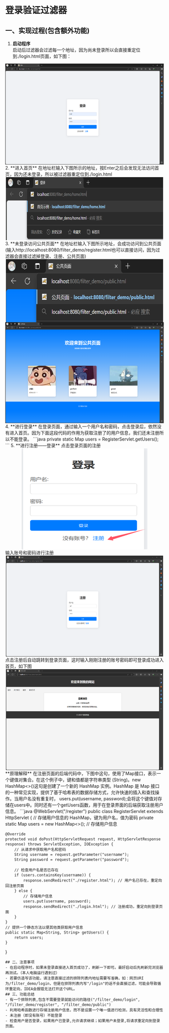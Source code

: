 # 登录验证过滤器
## 一、实现过程(包含额外功能)
1. **启动程序**  
启动后过滤器会过滤每一个地址，因为尚未登录所以会直接重定位到./login.html页面，如下图：
<img src="./img/登录页面.png" style="width:600px;height: 320px;display: block; margin: 0 auto;">
2. **进入首页**  
在地址栏输入下图所示的地址，按Enter之后会发现无法访问首页，因为还未登录，所以被过滤器重定位到./login.html
<img src="./img/进入首页地址.png" style="width:500px;height: 200px;display: block; margin: 0 auto;">
3. **未登录访问公共页面**
在地址栏输入下图所示地址，会成功访问到公共页面(输入http://localhost:8080/filter_demo/register.html也可以直接访问，因为过滤器会直接过滤掉登录、注册、公共页面)
<img src="./img/公共地址.png" style="width:500px;height: 200px;display: block; margin: 0 auto;">
<img src="./img/公共页面.png" style="width:600px;height: 320px;display: block; margin: 0 auto;">
4. **进行登录**  
在登录页面，通过输入一个用户名和密码，点击登录后，依然没有进入首页。因为下面这段代码的作用为获取注册了的用户信息，我们还未注册所以不能登录。
```java
private static Map<String, String> users = RegisterServlet.getUsers();
```
5. **进行注册——登录**  
点击登录页面的注册
<img src="./img/点击注册.png" style="width:400px;height: 320px;display: block; margin: 0 auto;">
输入账号和密码进行注册
<img src="./img/注册账号.png" style="width:500px;height: 320px;display: block; margin: 0 auto;">
点击注册后自动跳转到登录页面，这时输入刚刚注册的账号密码即可登录成功进入首页，如下图
<img src="./img/首页页面.png" style="width:500px;height: 320px;display: block; margin: 0 auto;">
**原理解释**  
在注册页面的后端代码中，下图中这句，使用了Map<String, String>接口，表示一个键值对集合。在这个例子中，键和值都是字符串类型 (String)。new HashMap<>()这句是创建了一个新的 HashMap 实例。HashMap 是 Map 接口的一种常见实现，提供了基于哈希表的数据存储方式，允许快速的插入和查找操作。当用户名没有重复时， users.put(username, password);会将这个键值对存储在users中。同时还有一个getUsers函数，用于在登录界面的后端获取注册用户信息。
```java
@WebServlet("/register")
public class RegisterServlet extends HttpServlet {
    // 存储用户信息的 HashMap，键为用户名，值为密码
    private static Map<String, String> users = new HashMap<>(); // 存储用户信息

    @Override
    protected void doPost(HttpServletRequest request, HttpServletResponse response) throws ServletException, IOException {
        // 从请求中获取用户名和密码
        String username = request.getParameter("username");
        String password = request.getParameter("password");

        // 检查用户名是否已存在
        if (users.containsKey(username)) {
            response.sendRedirect("./register.html"); // 用户名已存在，重定向回注册页面
        } else {
            // 存储用户信息
            users.put(username, password);
            response.sendRedirect("./login.html"); // 注册成功，重定向到登录页面
        }
    }
    // 提供一个静态方法以便其他类获取用户信息
    public static Map<String, String> getUsers() {
        return users;
    }
}
```
## 二、注意事项
- 在启动程序时，如果未登录直接进入首页成功了，刷新一下即可。最好启动后先刷新完浏览器再测试。（本人电脑运行遇到过）
- 若要仿造写该功能，请注意直接过滤的排除列表内地址需要写准确，如：网页URI为/filter_demo/login，但是在排除列表内写"/login"的话不会直接过滤，可能会导致循环重定向，IDEA会报错无法打开这个URL。
## 三、功能总结
- 有一个排除列表,包含不需要登录就能访问的路径("/filter_demo/login", "/filter_demo/register", "/filter_demo/public")
- 利用哈希函数进行存储注册用户信息，而不是设置一个唯一值进行检测，具有灵活性和合理性
- 未注册（即没有账号）不能登录
- 检查用户是否登录，如果用户已登录,允许请求继续；如果用户未登录,将请求重定向到登录页面。